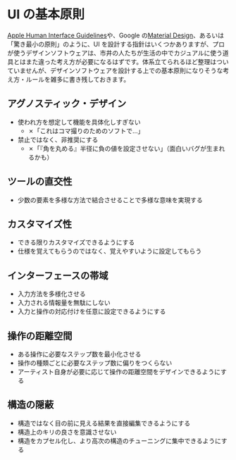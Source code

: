 # UI の基本原則

[Apple Human Interface Guidelines](https://developer.apple.com/design/human-interface-guidelines/)や、Google の[Material Design](https://material.io/design)、あるいは「驚き最小の原則」のように、UI を設計する指針はいくつかありますが、プロが使うデザインソフトウェアは、市井の人たちが生活の中でカジュアルに使う道具とはまた違った考え方が必要になるはずです。体系立てられるほど整理はついていませんが、デザインソフトウェアを設計する上での基本原則になりそうな考え方・ルールを雑多に書き残しておきます。

## アグノスティック・デザイン

- 使われ方を想定して機能を具体化しすぎない
  - ✗「これはコマ撮りのためのソフトで…」
- 禁止ではなく、非推奨にする
  - ✗「『角を丸める』半径に負の値を設定させない」（面白いバグが生まれるかも）

## ツールの直交性

- 少数の要素を多様な方法で結合させることで多様な意味を実現する

## カスタマイズ性

- できる限りカスタマイズできるようにする
- 仕様を覚えてもらうのではなく、覚えやすいように設定してもらう

## インターフェースの帯域

- 入力方法を多様化させる
- 入力される情報量を無駄にしない
- 入力と操作の対応付けを任意に設定できるようにする

## 操作の距離空間

- ある操作に必要なステップ数を最小化させる
- 操作の種類ごとに必要なステップ数に偏りをつくらない
- アーティスト自身が必要に応じて操作の距離空間をデザインできるようにする

## 構造の隠蔽

- 構造ではなく目の前に見える結果を直接編集できるようにする
- 構造上のキリの良さを意識させない
- 構造をカプセル化し、より高次の構造のチューニングに集中できるようにする
